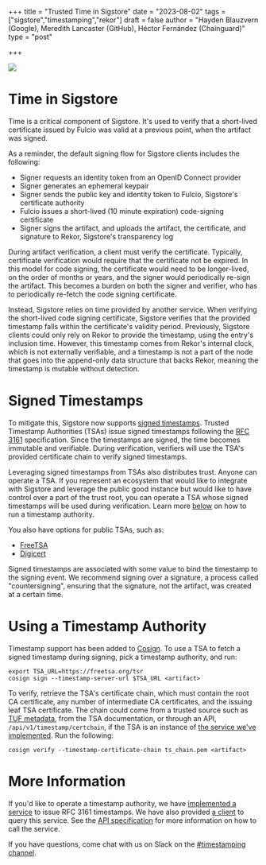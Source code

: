 +++
title = "Trusted Time in Sigstore"
date = "2023-08-02"
tags = ["sigstore","timestamping","rekor"]
draft = false
author = "Hayden Blauzvern (Google), Meredith Lancaster (GitHub), Héctor Fernández (Chainguard)"
type = "post"

+++

![](/images/trustedtime.png)

# Time in Sigstore

Time is a critical component of Sigstore. It's used to verify that a short-lived certificate issued by Fulcio was valid at a previous point, when the artifact was signed.

As a reminder, the default signing flow for Sigstore clients includes the following:

* Signer requests an identity token from an OpenID Connect provider
* Signer generates an ephemeral keypair
* Signer sends the public key and identity token to Fulcio, Sigstore's certificate authority
* Fulcio issues a short-lived (10 minute expiration) code-signing certificate
* Signer signs the artifact, and uploads the artifact, the certificate, and signature to Rekor, Sigstore's transparency log

During artifact verification, a client must verify the certificate. Typically, certificate verification would require that the certificate not be expired. In this model for code signing, the certificate would need to be longer-lived, on the order of months or years, and the signer would periodically re-sign the artifact. This becomes a burden on both the signer and verifier, who has to periodically re-fetch the code signing certificate.

Instead, Sigstore relies on time provided by another service. When verifying the short-lived code signing certificate, Sigstore verifies that the provided timestamp falls within the certificate's validity period. Previously, Sigstore clients could only rely on Rekor to provide the timestamp, using the entry's inclusion time. However, this timestamp comes from Rekor's internal clock, which is not externally verifiable, and a timestamp is not a part of the node that goes into the append-only data structure that backs Rekor, meaning the timestamp is mutable without detection.

# Signed Timestamps

To mitigate this, Sigstore now supports [signed timestamps](https://en.wikipedia.org/wiki/Trusted_timestamping). Trusted Timestamp Authorities (TSAs) issue signed timestamps following the [RFC 3161](https://www.ietf.org/rfc/rfc3161.txt) specification. Since the timestamps are signed, the time becomes immutable and verifiable. During verification, verifiers will use the TSA's provided certificate chain to verify signed timestamps.

Leveraging signed timestamps from TSAs also distributes trust. Anyone can operate a TSA. If you represent an ecosystem that would like to integrate with Sigstore and leverage the public good instance but would like to have control over a part of the trust root, you can operate a TSA whose signed timestamps will be used during verification. Learn more [below](#more-information) on how to run a timestamp authority.

You also have options for public TSAs, such as:

* [FreeTSA](https://freetsa.org/index_en.php)
* [Digicert](https://knowledge.digicert.com/generalinformation/INFO4231.html)

Signed timestamps are associated with some value to bind the timestamp to the signing event. We recommend signing over a signature, a process called "countersigning", ensuring that the signature, not the artifact, was created at a certain time.

# Using a Timestamp Authority

Timestamp support has been added to [Cosign](https://github.com/sigstore/cosign). To use a TSA to fetch a signed timestamp during signing, pick a timestamp authority, and run:

```
export TSA_URL=https://freetsa.org/tsr
cosign sign --timestamp-server-url $TSA_URL <artifact>
```

To verify, retrieve the TSA's certificate chain, which must contain the root CA certificate, any number of intermediate CA certificates, and the issuing leaf TSA certificate. The chain could come from a trusted source such as [TUF metadata](https://theupdateframework.io/), from the TSA documentation, or through an API, `/api/v1/timestamp/certchain`, if the TSA is an instance of [the service we've implemented](https://github.com/sigstore/timestamp-authority). Run the following:

```
cosign verify --timestamp-certificate-chain ts_chain.pem <artifact>
```

# More Information

If you'd like to operate a timestamp authority, we have [implemented a service](https://github.com/sigstore/timestamp-authority) to issue RFC 3161 timestamps. We have also provided [a client](https://github.com/sigstore/timestamp-authority/releases) to query this service. See the [API specification](https://github.com/sigstore/timestamp-authority/blob/main/openapi.yaml) for more information on how to call the service.

If you have questions, come chat with us on Slack on the [#timestamping channel](https://sigstore.slack.com/archives/C047W7KEU6A).

